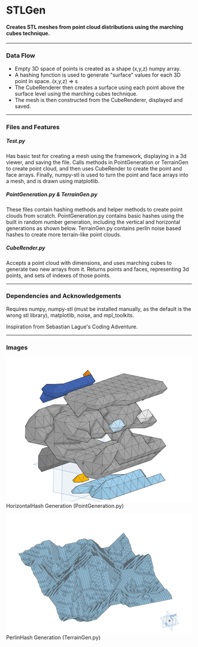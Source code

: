 # STLGen
#### Creates STL meshes from point cloud distributions using the marching cubes technique.

---
### Data Flow
* Empty 3D space of points is created as a shape (x,y,z) numpy array.
* A hashing function is used to generate "surface" values for each 3D point in space. (x,y,z) => s 
* The CubeRenderer then creates a surface using each point above the surface level using the marching cubes technique. 
* The mesh is then constructed from the CubeRenderer, displayed and saved.

---
### Files and Features
##### Test.py
Has basic test for creating a mesh using the framework, displaying in a 3d viewer, and saving the file. Calls methods in PointGeneration or TerrainGen to create point cloud, and then uses CubeRender to create the point and face arrays. Finally, numpy-stl is used to turn the point and face arrays into a mesh, and is drawn using matplotlib.

##### PointGeneration.py & TerrainGen.py
These files contain hashing methods and helper methods to create point clouds from scratch. PointGeneration.py contains basic hashes using the built in random number generation, including the vertical and horizontal generations as shown below. TerrainGen.py contains perlin noise based hashes to create more terrain-like point clouds.

##### CubeRender.py
Accepts a point cloud with dimensions, and uses marching cubes to generate two new arrays from it. Returns points and faces, representing 3d points, and sets of indexes of those points.

---
### Dependencies and Acknowledgements
Requires numpy, numpy-stl (must be installed manually, as the default is the wrong stl library), matplotlib, noise, and mpl_toolkits.

Inspiration from Sebastian Lague's Coding Adventure.

---
### Images
![HorizontalHash Generation](https://github.com/ColinPollard/STLGen/blob/master/ProcessedData/HorizontalHash%20Example.PNG)
HorizontalHash Generation (PointGeneration.py)

![PerlinHash Generation](https://github.com/ColinPollard/STLGen/blob/master/ProcessedData/PerlinHash%20Example.PNG)
PerlinHash Generation (TerrainGen.py)
